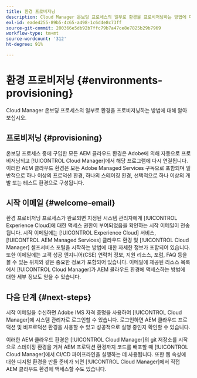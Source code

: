 ```yaml
---
title: 환경 프로비저닝
description: Cloud Manager 온보딩 프로세스의 일부로 환경을 프로비저닝하는 방법에 대해 알아보십시오.
exl-id: eade4255-89b5-4c65-a498-1c6d4e8c73ff
source-git-commit: 200366e5db92b7ffc79b7a47ce8e7825b29b7969
workflow-type: tm+mt
source-wordcount: '312'
ht-degree: 91%

---
```



# 환경 프로비저닝 {#environments-provisioning}

Cloud Manager 온보딩 프로세스의 일부로 환경을 프로비저닝하는 방법에 대해 알아보십시오.

## 프로비저닝 {#provisioning}

온보딩 프로세스 중에 구입한 모든 AEM 클라우드 환경은 Adobe에 의해 자동으로 프로비저닝되고 [!UICONTROL Cloud Manager]에서 해당 프로그램에 다시 연결됩니다. 이러한 AEM 클라우드 환경은 모든 Adobe Managed Services 구독으로 포함되며 일반적으로 하나 이상의 프로덕션 환경, 하나의 스테이징 환경, 선택적으로 하나 이상의 개발 또는 테스트 환경으로 구성됩니다.

## 시작 이메일 {#welcome-email}

환경 프로비저닝 프로세스가 완료되면 지정된 시스템 관리자에게 [!UICONTROL Experience Cloud]에 대한 액세스 권한이 부여되었음을 확인하는 시작 이메일이 전송됩니다. 시작 이메일에는 [!UICONTROL Experience Cloud] 서비스, [!UICONTROL AEM Managed Services] 클라우드 환경 및 [!UICONTROL Cloud Manager] 셀프서비스 포털을 시작하는 방법에 대한 자세한 정보가 포함되어 있습니다. 또한 이메일에는 고객 성공 엔지니어(CSE) 연락처 정보, 지원 리소스, 포럼, FAQ 등을 볼 수 있는 위치와 같은 중요한 정보가 포함되어 있습니다. 이메일에 제공된 리소스 목록에서 [!UICONTROL Cloud Manager]가 AEM 클라우드 환경에 액세스하는 방법에 대한 세부 정보도 얻을 수 있습니다.

## 다음 단계 {#next-steps}

시작 이메일을 수신하면 Adobe IMS 자격 증명을 사용하여 [!UICONTROL Cloud Manager]에 시스템 관리자로 로그인할 수 있습니다. 로그인하면 AEM 클라우드 프로덕션 및 비프로덕션 환경을 사용할 수 있고 성공적으로 실행 중인지 확인할 수 있습니다.

이러한 AEM 클라우드 환경은 [!UICONTROL Cloud Manager]의 git 저장소를 시작으로 스테이징 환경을 거쳐 AEM 프로덕션 환경까지 코드를 배포할 때 [!UICONTROL Cloud Manager]에서 CI/CD 파이프라인을 실행하는 데 사용됩니다. 또한 웹 속성에 대한 디지털 환경을 만들 준비가 되면 [!UICONTROL Cloud Manager]에서 직접 AEM 클라우드 환경에 액세스할 수도 있습니다.

